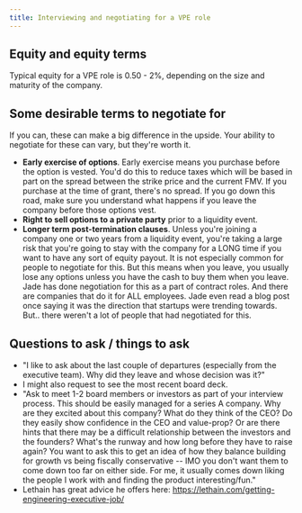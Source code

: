 ```yaml
---
title: Interviewing and negotiating for a VPE role
---
```


## Equity and equity terms

Typical equity for a VPE role is 0.50 - 2%, depending on the size and maturity of the company.

## Some desirable terms to negotiate for

If you can, these can make a big difference in the upside. Your ability to negotiate for these can vary, but they're worth it.

* **Early exercise of options**. Early exercise means you purchase before the option is vested. You'd do this to reduce taxes which will be based in part on the spread between the strike price and the current FMV. If you purchase at the time of grant, there's no spread. If you go down this road, make sure you understand what happens if you leave the company before those options vest.
* **Right to sell options to a private party** prior to a liquidity event.
* **Longer term post-termination clauses**. Unless you're joining a company one or two years from a liquidity event, you're taking a large risk that you're going to stay with the company for a LONG time if you want to have any sort of equity payout. It is not especially common for people to negotiate for this. But this means when you leave, you usually lose any options unless you have the cash to buy them when you leave. Jade has done negotiation for this as a part of contract roles. And there are companies that do it for ALL employees. Jade even read a blog post once saying it was the direction that startups were trending towards. But.. there weren't a lot of people that had negotiated for this.

## Questions to ask / things to ask

* "I like to ask about the last couple of departures (especially from the executive team). Why did they leave and whose decision was it?"
* I might also request to see the most recent board deck.
* "Ask to meet 1-2 board members or investors as part of your interview process. This should be easily managed for a series A company. Why are they excited about this company? What do they think of the CEO? Do they easily show confidence in the CEO and value-prop? Or are there hints that there may be a difficult relationship between the investors and the founders? What's the runway and how long before they have to raise again? You want to ask this to get an idea of how they balance building for growth vs being fiscally conservative -- IMO you don't want them to come down too far on either side. For me, it usually comes down liking the people I work with and finding the product interesting/fun."
* Lethain has great advice he offers here: https://lethain.com/getting-engineering-executive-job/
